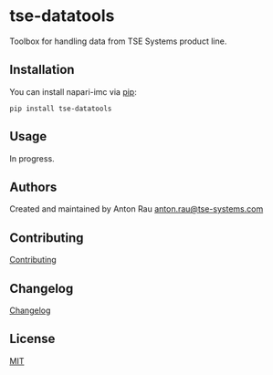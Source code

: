 # tse-datatools

Toolbox for handling data from TSE Systems product line.

## Installation

You can install napari-imc via [pip](https://pypi.org/project/pip/):

    pip install tse-datatools
    
## Usage

In progress.

## Authors

Created and maintained by Anton Rau [anton.rau@tse-systems.com](mailto:anton.rau@tse-systems.com)

## Contributing

[Contributing](https://github.com/TSE-Systems/tse-datatools/blob/main/CONTRIBUTING.md)

## Changelog

[Changelog](https://github.com/TSE-Systems/tse-datatools/blob/main/CHANGELOG.md)

## License

[MIT](https://github.com/TSE-Systems/tse-datatools/blob/main/LICENSE)
